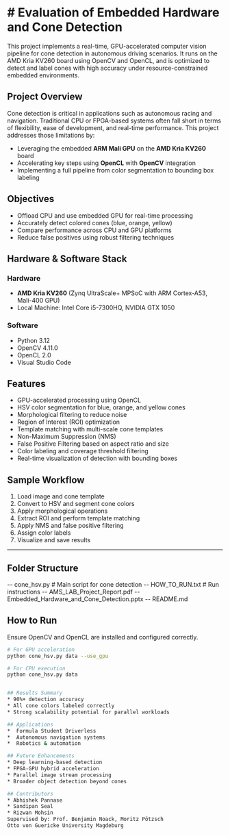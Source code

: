 # #  Evaluation of Embedded Hardware and Cone Detection

This project implements a real-time, GPU-accelerated computer vision pipeline for cone detection in autonomous driving scenarios. It runs on the AMD Kria KV260 board using OpenCV and OpenCL, and is optimized to detect and label cones with high accuracy under resource-constrained embedded environments.

## Project Overview

Cone detection is critical in applications such as autonomous racing and navigation. Traditional CPU or FPGA-based systems often fall short in terms of flexibility, ease of development, and real-time performance. This project addresses those limitations by:
- Leveraging the embedded **ARM Mali GPU** on the **AMD Kria KV260** board
- Accelerating key steps using **OpenCL** with **OpenCV** integration
- Implementing a full pipeline from color segmentation to bounding box labeling

##  Objectives

- Offload CPU and use embedded GPU for real-time processing
- Accurately detect colored cones (blue, orange, yellow)
- Compare performance across CPU and GPU platforms
- Reduce false positives using robust filtering techniques

##  Hardware & Software Stack

### Hardware
-  **AMD Kria KV260** (Zynq UltraScale+ MPSoC with ARM Cortex-A53, Mali-400 GPU)
-  Local Machine: Intel Core i5-7300HQ, NVIDIA GTX 1050

### Software
- Python 3.12
- OpenCV 4.11.0
- OpenCL 2.0
- Visual Studio Code

##  Features

- GPU-accelerated processing using OpenCL
- HSV color segmentation for blue, orange, and yellow cones
- Morphological filtering to reduce noise
- Region of Interest (ROI) optimization
- Template matching with multi-scale cone templates
- Non-Maximum Suppression (NMS)
- False Positive Filtering based on aspect ratio and size
- Color labeling and coverage threshold filtering
- Real-time visualization of detection with bounding boxes

##  Sample Workflow

1. Load image and cone template
2. Convert to HSV and segment cone colors
3. Apply morphological operations
4. Extract ROI and perform template matching
5. Apply NMS and false positive filtering
6. Assign color labels
7. Visualize and save results

---

##  Folder Structure
-- cone_hsv.py # Main script for cone detection 
-- HOW_TO_RUN.txt # Run instructions 
-- AMS_LAB_Project_Report.pdf 
-- Embedded_Hardware_and_Cone_Detection.pptx 
-- README.md



##  How to Run

Ensure OpenCV and OpenCL are installed and configured correctly.

```bash
# For GPU acceleration
python cone_hsv.py data --use_gpu

# For CPU execution
python cone_hsv.py data


## Results Summary
* 90%+ detection accuracy
* All cone colors labeled correctly
* Strong scalability potential for parallel workloads

## Applications
*  Formula Student Driverless
*  Autonomous navigation systems
*  Robotics & automation

## Future Enhancements
* Deep learning-based detection
* FPGA-GPU hybrid acceleration
* Parallel image stream processing
* Broader object detection beyond cones

## Contributors
* Abhishek Pannase
* Sandipan Seal
* Rizwan Mohsin
Supervised by: Prof. Benjamin Noack, Moritz Pötzsch
Otto von Guericke University Magdeburg

